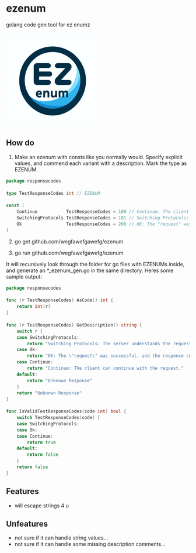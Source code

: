 

# ezenum
golang code gen tool for ez enumz

![Icon](logo/ezenum_logo_icon.png)

## How do
1. Make an ezenum with consts like you normally would. 
Specify explicit values, and commend each variant with a description.
Mark the type as EZENUM.
```go
package responsecodes

type TestResponseCodes int // EZENUM

const (
	Continue           TestResponseCodes = 100 // Continue: The client can continue with the request.
	SwitchingProtocols TestResponseCodes = 101 // Switching Protocols: The server understands the request and is asking for a protocol switch to proceed.
	Ok                 TestResponseCodes = 200 // OK: The "request" was successful, and the response contains the requested information.
)
```

2. go get github.com/wegfawefgawefg/ezenum

3. go run github.com/wegfawefgawefg/ezenum

It will recursively look through the folder for go files with EZENUMs inside, and generate an *_ezenum_gen.go in the same directory.
Heres some sample output:

```go
package responsecodes

func (r TestResponseCodes) AsCode() int {
	return int(r)
}

func (r TestResponseCodes) GetDescription() string {
	switch r {
	case SwitchingProtocols:
		return "Switching Protocols: The server understands the request and is asking for a protocol switch to proceed."
	case Ok:
		return "OK: The \"request\" was successful, and the response contains the requested information."
	case Continue:
		return "Continue: The client can continue with the request."
	default:
		return "Unknown Response"
	}
	return "Unknown Response"
}

func IsValidTestResponseCodes(code int) bool {
	switch TestResponseCodes(code) {
	case SwitchingProtocols:
	case Ok:
	case Continue:
		return true
	default:
		return false
	}
	return false
}
```

## Features
- will escape strings 4 u

## Unfeatures
- not sure if it can handle string values...
- not sure if it can handle some missing description comments...
